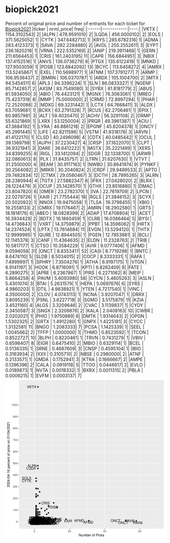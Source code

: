 # biopick2021
Percent of original price and number of entrants for each ticket for [Biopick2021](https://twitter.com/hashtag/Biopick2021)
|ticker |   nrml_price| freq|
|:------|------------:|----:|
|VKTX   | 1154.3102543|    2|
|ALPN   |  478.9591010|    2|
|LQDA   |  456.0000102|    2|
|EOLS   |  371.5625052|    1|
|CYTK   |  347.6482713|    1|
|KRYS   |  285.6782316|    1|
|ADMA   |  283.4123373|    1|
|SAVA   |  282.2284880|    2|
|AVDL   |  255.2552611|    3|
|EYPT   |  236.1820216|    1|
|VRNA   |  222.5352169|    2|
|ANIP   |  219.3911468|    1|
|GERN   |  211.6564453|    1|
|CRIS   |  161.2403195|   11|
|CAPR   |  156.6844951|    3|
|NBIX   |  137.4152516|    1|
|ANVS   |  136.0736279|    8|
|PTGX   |  135.6122419|    1|
|MNKD   |  127.9503059|    1|
|PDSB   |  123.6842092|   13|
|BCYC   |  113.6458272|    4|
|AMRX   |  113.5245867|    1|
|EXEL   |  110.5698977|    1|
|ATNM   |  107.3791277|    7|
|ARMP   |  106.9536437|    2|
|BMRN   |  106.0370787|    1|
|ARDX   |  105.1004700|    2|
|IMTX   |   94.5454511|    6|
|APLS   |   94.3396224|    1|
|SLN    |   86.0833327|    1|
|NGENF  |   85.7142857|    2|
|AXSM   |   83.7549080|    3|
|SYBX   |   81.8181779|    2|
|ABUS   |   81.5934050|    3|
|ABIO   |   76.4423121|    1|
|MGNX   |   76.3063061|    1|
|MREO   |   75.4237318|    8|
|IMMP   |   75.0000000|    2|
|CRMD   |   72.8997294|    1|
|PHAR   |   72.2520086|    2|
|MDXG   |   69.3231442|    1|
|LCTX   |   64.7668411|    3|
|ALDX   |   63.7059681|    1|
|BCRX   |   63.2791328|    7|
|RCUS   |   62.2706461|    1|
|EPIX   |   60.9857981|    3|
|ALT    |   59.4020470|    2|
|ACHV   |   56.3291108|    2|
|ORMP   |   55.6321869|    1|
|LXRX   |   53.1250004|    2|
|PRQR   |   49.3961387|    1|
|ACIU   |   47.3684192|    1|
|LYRA   |   46.8861218|    2|
|EPGNF  |   45.6204378|    1|
|ONCY   |   45.2991445|    1|
|LIFE   |   42.8211596|    5|
|VSTM   |   41.9318176|    3|
|ARVN   |   41.4122170|    1|
|CLSD   |   40.2496098|    4|
|CDTX   |   40.0485442|    1|
|OCUL   |   39.1369798|    1|
|AUPH   |   37.2230427|    4|
|CRSP   |   37.1622070|    1|
|CLPT   |   36.9321941|    3|
|DARE   |   36.6412222|    1|
|MGTX   |   35.2221499|    1|
|XERS   |   34.8399255|    8|
|RIGL   |   33.1412094|    2|
|SDGR   |   32.1338700|    1|
|ARWR   |   32.0860613|    8|
|PLX    |   31.8435757|    2|
|LTRN   |   31.6207630|    1|
|VTVT   |   31.2500000|    4|
|BEAM   |   30.9117163|    1|
|NWBO   |   30.8641974|    9|
|PYNKF  |   30.2564082|    2|
|MRKR   |   30.2040824|    2|
|CRDF   |   29.9489533|    2|
|APTO   |   29.7482834|   12|
|CTMX   |   29.0560467|    3|
|DCTH   |   28.7995265|    3|
|ALRN   |   28.2380944|    4|
|TGTX   |   27.5882347|    8|
|IFRX   |   27.0428020|    2|
|BLRX   |   26.1224479|    3|
|OCUP   |   25.1428570|    1|
|GTHX   |   23.8516880|    1|
|DMAC   |   23.8047820|    6|
|OMER   |   23.2782370|    1|
|IVA    |   22.7619709|    2|
|LPCN   |   22.0279726|    1|
|XAIR   |   21.7755444|   18|
|RGLS   |   21.3846152|    3|
|SCYX   |   20.5020922|    1|
|NNOX   |   19.9475058|    1|
|TLSA   |   19.3798455|    1|
|XBIO   |   19.2558133|    2|
|CMRX   |   19.1176467|    2|
|AMRN   |   18.2902580|    1|
|GRTS   |   18.1818176|    6|
|ABEO   |   18.0828399|    2|
|ADAP   |   17.4708804|   12|
|ACET   |   16.3934429|    2|
|BDTX   |   16.1860459|    1|
|CLRB   |   16.0386464|    5|
|BYSI   |   14.4736843|    1|
|VXRT   |   14.3759879|    2|
|PPBT   |   14.3596062|    1|
|HRTX   |   14.2374524|    1|
|LPTX   |   13.7614684|   11|
|EVGN   |   13.5294120|    1|
|THTX   |   12.9999995|    1|
|QURE   |   12.8944505|    1|
|PGEN   |   12.7853881|    3|
|BCLI   |   12.1145378|    3|
|CANF   |   11.4364635|    2|
|ELDN   |   11.2328763|    2|
|TRIB   |   10.5817177|    1|
|CTSO   |   10.3584229|    1|
|AVIR   |    9.0777406|    1|
|AFMD   |    9.0594058|   31|
|ONCT   |    8.8353417|   52|
|CASI   |    8.7719298|    1|
|BNTC   |    8.6474110|    5|
|SLDB   |    8.5034015|    2|
|COCP   |    8.3333331|    1|
|RAFA   |    7.4999997|    1|
|SPHRY  |    7.3504276|    1|
|ATHA   |    6.9197175|    1|
|VTGN   |    6.9141197|    3|
|HOOK   |    6.8716091|    1|
|KPTI   |    6.8262409|    9|
|FATE   |    6.2890275|    3|
|APRE   |    6.2367867|    1|
|PIRS   |    6.2271062|    8|
|MEIP   |    5.8664258|    4|
|PAVM   |    5.6093980|   58|
|CYCN   |    5.4605263|    3|
|ASLN   |    5.4301074|    3|
|BTAI   |    5.2631579|    1|
|HEPA   |    5.0697676|    6|
|SYRS   |    4.9860203|    1|
|DTIL   |    4.9638921|    1|
|YTEN   |    4.7217540|    1|
|VINC   |    4.3500000|    2|
|CLOV   |    4.0743113|    1|
|NCNA   |    3.9207047|    1|
|DRRX   |    3.8095239|    1|
|PSNL   |    3.6227718|    3|
|SGMO   |    3.5175879|   11|
|KZIA   |    3.4521160|    4|
|ALGS   |    3.3209646|    2|
|CVAC   |    3.1139837|    1|
|CYDY   |    2.3450587|    3|
|SNGX   |    2.3209876|    2|
|KALA   |    2.0408163|   10|
|CWBR   |    2.0202021|    1|
|PHIO   |    1.9750889|    6|
|DMTK   |    1.9314643|    2|
|OPGN   |    1.5302325|    2|
|GRTX   |    1.4912280|    1|
|GNPX   |    1.4225181|    3|
|CYCC   |    1.3132581|   11|
|BNGO   |    1.2083333|    7|
|PCSA   |    1.1425339|    1|
|SEEL   |    1.0045662|    2|
|TFFP   |    1.0000000|    1|
|THMO   |    0.8523592|    1|
|TCON   |    0.8522727|   10|
|BLPH   |    0.8220461|    1|
|TRVN   |    0.7431279|    1|
|VBIV   |    0.6598407|    8|
|EIGR   |    0.6475410|    2|
|MBIO   |    0.6329114|    1|
|BCEL   |    0.5136335|    1|
|SRNE   |    0.4667609|    3|
|CNSP   |    0.4595104|    1|
|IBIO   |    0.3163934|    2|
|XXII   |    0.3105710|    2|
|NBSE   |    0.2980000|    2|
|ATNF   |    0.2133571|    1|
|GMDA   |    0.1752941|    3|
|KTRA   |    0.1666667|    2|
|AMPE   |    0.1396396|    2|
|CALA   |    0.0919118|    5|
|TTOO   |    0.0446617|    2|
|EVLO   |    0.0189873|    1|
|NVTA   |    0.0018332|    1|
|BXRX   |    0.0011315|    2|
|PBLA   |    0.0006215|    1|
|EVFM   |    0.0003137|    7|
![retvspicks](biopicks.png?raw=true)
